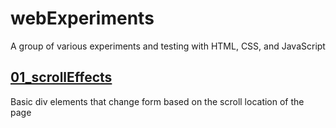 # webExperiments
A group of various experiments and testing with HTML, CSS, and JavaScript

## <a href="01_scrollEffects/index.html">01_scrollEffects</a>
Basic div elements that change form based on the scroll location of the page
